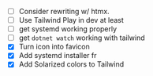 - [ ] Consider rewriting w/ htmx.
- [ ] Use Tailwind Play in dev at least
- [ ] get systemd working properly
- [ ] get `dotnet watch` working with tailwind
- [x] Turn icon into favicon
- [x] Add systemd installer fr
- [x] Add Solarized colors to Tailwind
